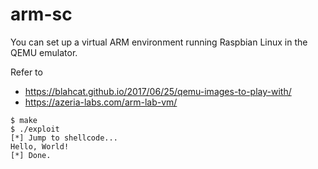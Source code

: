 # arm-sc

You can set up a virtual ARM environment running Raspbian Linux in the QEMU emulator.

Refer to
* https://blahcat.github.io/2017/06/25/qemu-images-to-play-with/
* https://azeria-labs.com/arm-lab-vm/

```
$ make
$ ./exploit
[*] Jump to shellcode...
Hello, World!
[*] Done.
```
